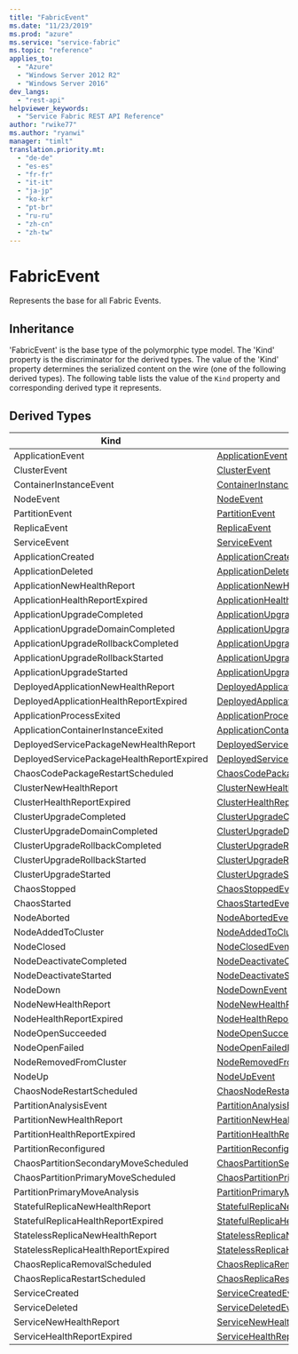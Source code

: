 ```yaml
---
title: "FabricEvent"
ms.date: "11/23/2019"
ms.prod: "azure"
ms.service: "service-fabric"
ms.topic: "reference"
applies_to: 
  - "Azure"
  - "Windows Server 2012 R2"
  - "Windows Server 2016"
dev_langs: 
  - "rest-api"
helpviewer_keywords: 
  - "Service Fabric REST API Reference"
author: "rwike77"
ms.author: "ryanwi"
manager: "timlt"
translation.priority.mt: 
  - "de-de"
  - "es-es"
  - "fr-fr"
  - "it-it"
  - "ja-jp"
  - "ko-kr"
  - "pt-br"
  - "ru-ru"
  - "zh-cn"
  - "zh-tw"
---
```

# FabricEvent

Represents the base for all Fabric Events.
## Inheritance

'FabricEvent' is the base type of the polymorphic type model. The 'Kind' property is the discriminator for the derived types. 
The value of the 'Kind' property determines the serialized content on the wire (one of the following derived types). 
The following table lists the value of the `Kind` property and corresponding derived type it represents.
## Derived Types

| Kind | Derived Type |
| --- | --- | 
| ApplicationEvent | [ApplicationEvent](sfclient-model-applicationevent.md) |
| ClusterEvent | [ClusterEvent](sfclient-model-clusterevent.md) |
| ContainerInstanceEvent | [ContainerInstanceEvent](sfclient-model-containerinstanceevent.md) |
| NodeEvent | [NodeEvent](sfclient-model-nodeevent.md) |
| PartitionEvent | [PartitionEvent](sfclient-model-partitionevent.md) |
| ReplicaEvent | [ReplicaEvent](sfclient-model-replicaevent.md) |
| ServiceEvent | [ServiceEvent](sfclient-model-serviceevent.md) |
| ApplicationCreated | [ApplicationCreatedEvent](sfclient-model-applicationcreatedevent.md) |
| ApplicationDeleted | [ApplicationDeletedEvent](sfclient-model-applicationdeletedevent.md) |
| ApplicationNewHealthReport | [ApplicationNewHealthReportEvent](sfclient-model-applicationnewhealthreportevent.md) |
| ApplicationHealthReportExpired | [ApplicationHealthReportExpiredEvent](sfclient-model-applicationhealthreportexpiredevent.md) |
| ApplicationUpgradeCompleted | [ApplicationUpgradeCompletedEvent](sfclient-model-applicationupgradecompletedevent.md) |
| ApplicationUpgradeDomainCompleted | [ApplicationUpgradeDomainCompletedEvent](sfclient-model-applicationupgradedomaincompletedevent.md) |
| ApplicationUpgradeRollbackCompleted | [ApplicationUpgradeRollbackCompletedEvent](sfclient-model-applicationupgraderollbackcompletedevent.md) |
| ApplicationUpgradeRollbackStarted | [ApplicationUpgradeRollbackStartedEvent](sfclient-model-applicationupgraderollbackstartedevent.md) |
| ApplicationUpgradeStarted | [ApplicationUpgradeStartedEvent](sfclient-model-applicationupgradestartedevent.md) |
| DeployedApplicationNewHealthReport | [DeployedApplicationNewHealthReportEvent](sfclient-model-deployedapplicationnewhealthreportevent.md) |
| DeployedApplicationHealthReportExpired | [DeployedApplicationHealthReportExpiredEvent](sfclient-model-deployedapplicationhealthreportexpiredevent.md) |
| ApplicationProcessExited | [ApplicationProcessExitedEvent](sfclient-model-applicationprocessexitedevent.md) |
| ApplicationContainerInstanceExited | [ApplicationContainerInstanceExitedEvent](sfclient-model-applicationcontainerinstanceexitedevent.md) |
| DeployedServicePackageNewHealthReport | [DeployedServicePackageNewHealthReportEvent](sfclient-model-deployedservicepackagenewhealthreportevent.md) |
| DeployedServicePackageHealthReportExpired | [DeployedServicePackageHealthReportExpiredEvent](sfclient-model-deployedservicepackagehealthreportexpiredevent.md) |
| ChaosCodePackageRestartScheduled | [ChaosCodePackageRestartScheduledEvent](sfclient-model-chaoscodepackagerestartscheduledevent.md) |
| ClusterNewHealthReport | [ClusterNewHealthReportEvent](sfclient-model-clusternewhealthreportevent.md) |
| ClusterHealthReportExpired | [ClusterHealthReportExpiredEvent](sfclient-model-clusterhealthreportexpiredevent.md) |
| ClusterUpgradeCompleted | [ClusterUpgradeCompletedEvent](sfclient-model-clusterupgradecompletedevent.md) |
| ClusterUpgradeDomainCompleted | [ClusterUpgradeDomainCompletedEvent](sfclient-model-clusterupgradedomaincompletedevent.md) |
| ClusterUpgradeRollbackCompleted | [ClusterUpgradeRollbackCompletedEvent](sfclient-model-clusterupgraderollbackcompletedevent.md) |
| ClusterUpgradeRollbackStarted | [ClusterUpgradeRollbackStartedEvent](sfclient-model-clusterupgraderollbackstartedevent.md) |
| ClusterUpgradeStarted | [ClusterUpgradeStartedEvent](sfclient-model-clusterupgradestartedevent.md) |
| ChaosStopped | [ChaosStoppedEvent](sfclient-model-chaosstoppedevent.md) |
| ChaosStarted | [ChaosStartedEvent](sfclient-model-chaosstartedevent.md) |
| NodeAborted | [NodeAbortedEvent](sfclient-model-nodeabortedevent.md) |
| NodeAddedToCluster | [NodeAddedToClusterEvent](sfclient-model-nodeaddedtoclusterevent.md) |
| NodeClosed | [NodeClosedEvent](sfclient-model-nodeclosedevent.md) |
| NodeDeactivateCompleted | [NodeDeactivateCompletedEvent](sfclient-model-nodedeactivatecompletedevent.md) |
| NodeDeactivateStarted | [NodeDeactivateStartedEvent](sfclient-model-nodedeactivatestartedevent.md) |
| NodeDown | [NodeDownEvent](sfclient-model-nodedownevent.md) |
| NodeNewHealthReport | [NodeNewHealthReportEvent](sfclient-model-nodenewhealthreportevent.md) |
| NodeHealthReportExpired | [NodeHealthReportExpiredEvent](sfclient-model-nodehealthreportexpiredevent.md) |
| NodeOpenSucceeded | [NodeOpenSucceededEvent](sfclient-model-nodeopensucceededevent.md) |
| NodeOpenFailed | [NodeOpenFailedEvent](sfclient-model-nodeopenfailedevent.md) |
| NodeRemovedFromCluster | [NodeRemovedFromClusterEvent](sfclient-model-noderemovedfromclusterevent.md) |
| NodeUp | [NodeUpEvent](sfclient-model-nodeupevent.md) |
| ChaosNodeRestartScheduled | [ChaosNodeRestartScheduledEvent](sfclient-model-chaosnoderestartscheduledevent.md) |
| PartitionAnalysisEvent | [PartitionAnalysisEvent](sfclient-model-partitionanalysisevent.md) |
| PartitionNewHealthReport | [PartitionNewHealthReportEvent](sfclient-model-partitionnewhealthreportevent.md) |
| PartitionHealthReportExpired | [PartitionHealthReportExpiredEvent](sfclient-model-partitionhealthreportexpiredevent.md) |
| PartitionReconfigured | [PartitionReconfiguredEvent](sfclient-model-partitionreconfiguredevent.md) |
| ChaosPartitionSecondaryMoveScheduled | [ChaosPartitionSecondaryMoveScheduledEvent](sfclient-model-chaospartitionsecondarymovescheduledevent.md) |
| ChaosPartitionPrimaryMoveScheduled | [ChaosPartitionPrimaryMoveScheduledEvent](sfclient-model-chaospartitionprimarymovescheduledevent.md) |
| PartitionPrimaryMoveAnalysis | [PartitionPrimaryMoveAnalysisEvent](sfclient-model-partitionprimarymoveanalysisevent.md) |
| StatefulReplicaNewHealthReport | [StatefulReplicaNewHealthReportEvent](sfclient-model-statefulreplicanewhealthreportevent.md) |
| StatefulReplicaHealthReportExpired | [StatefulReplicaHealthReportExpiredEvent](sfclient-model-statefulreplicahealthreportexpiredevent.md) |
| StatelessReplicaNewHealthReport | [StatelessReplicaNewHealthReportEvent](sfclient-model-statelessreplicanewhealthreportevent.md) |
| StatelessReplicaHealthReportExpired | [StatelessReplicaHealthReportExpiredEvent](sfclient-model-statelessreplicahealthreportexpiredevent.md) |
| ChaosReplicaRemovalScheduled | [ChaosReplicaRemovalScheduledEvent](sfclient-model-chaosreplicaremovalscheduledevent.md) |
| ChaosReplicaRestartScheduled | [ChaosReplicaRestartScheduledEvent](sfclient-model-chaosreplicarestartscheduledevent.md) |
| ServiceCreated | [ServiceCreatedEvent](sfclient-model-servicecreatedevent.md) |
| ServiceDeleted | [ServiceDeletedEvent](sfclient-model-servicedeletedevent.md) |
| ServiceNewHealthReport | [ServiceNewHealthReportEvent](sfclient-model-servicenewhealthreportevent.md) |
| ServiceHealthReportExpired | [ServiceHealthReportExpiredEvent](sfclient-model-servicehealthreportexpiredevent.md) |

